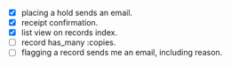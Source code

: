* [x] placing a hold sends an email.
* [x] receipt confirmation.
* [x] list view on records index.
* [ ] record has_many :copies.
* [ ] flagging a record sends me an email, including reason.